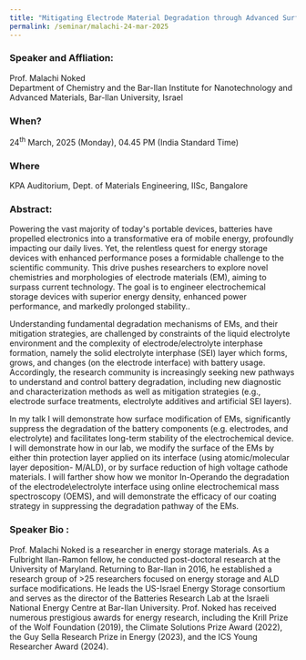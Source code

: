 ```yaml
---
title: "Mitigating Electrode Material Degradation through Advanced Surface Modification Techniques (24/03/25)"
permalink: /seminar/malachi-24-mar-2025
---
```

### Speaker and Affliation:
Prof. Malachi Noked<br>
Department of   Chemistry and the Bar-Ilan Institute for   Nanotechnology and Advanced Materials,    Bar-Ilan University, Israel

### When?
24<sup>th</sup> March, 2025 (Monday), 04.45 PM (India Standard Time)

### Where
KPA Auditorium, Dept. of Materials Engineering, IISc, Bangalore

### Abstract:  

Powering the vast majority of today's portable devices, batteries have propelled electronics into a transformative era of mobile energy, profoundly impacting our daily lives. Yet, the relentless quest for energy storage devices with enhanced performance poses a formidable challenge to the scientific community. This drive pushes researchers to explore novel chemistries and morphologies of electrode materials (EM), aiming to surpass current technology. The goal is to engineer electrochemical storage devices with superior energy density, enhanced power performance, and markedly prolonged stability..
 
Understanding fundamental degradation mechanisms of EMs, and their mitigation strategies, are challenged by constraints of the liquid electrolyte environment and the complexity of electrode/electrolyte interphase formation, namely the solid electrolyte interphase (SEI) layer which forms, grows, and changes (on the electrode interface) with battery usage.  Accordingly, the research community is increasingly seeking new pathways to understand and control battery degradation, including new diagnostic and characterization methods as well as mitigation strategies (e.g., electrode surface treatments, electrolyte additives and artificial SEI layers). 
 
In my talk I will demonstrate how surface modification of EMs, significantly suppress the degradation of the battery components (e.g. electrodes, and electrolyte) and facilitates long-term stability of the electrochemical device. 
I will demonstrate how in our lab, we modify the surface of the EMs by either thin protection layer applied on its interface (using atomic/molecular layer deposition- M/ALD), or by surface reduction of high voltage cathode materials. I will farther show how we monitor 
In-Operando the degradation of the electrode\electrolyte interface using online electrochemical mass spectroscopy (OEMS), and will demonstrate the efficacy of our coating strategy in suppressing the degradation pathway of the EMs.

### Speaker Bio :

Prof. Malachi Noked is a researcher in energy storage materials. As a Fulbright Ilan-Ramon fellow, he conducted post-doctoral research at the University of Maryland. Returning to Bar-Ilan in 2016, he established a research group of >25 researchers focused on energy storage and ALD surface modifications. He leads the US-Israel Energy Storage consortium and serves as the director of the Batteries Research Lab at the Israeli National Energy Centre at Bar-Ilan University. Prof. Noked has received numerous prestigious awards for energy research, including the Krill Prize of the Wolf Foundation (2019), the Climate Solutions Prize Award (2022), the Guy Sella Research Prize in Energy (2023), and the ICS Young Researcher Award (2024).